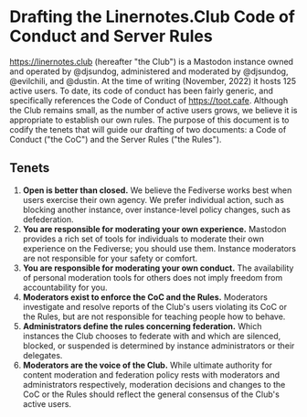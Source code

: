 # Drafting the Linernotes.Club Code of Conduct and Server Rules

https://linernotes.club (hereafter "the Club") is a Mastodon instance owned and operated by @djsundog, administered and moderated by @djsundog, @evilchili, and @dustin. At the time of writing (November, 2022) it hosts 125 active users. To date, its code of conduct has been fairly generic, and specifically references the Code of Conduct of https://toot.cafe. Although the Club remains small, as the number of active users grows, we believe it is appropriate to establish our own rules. The purpose of this document is to codify the tenets that will guide our drafting of two documents: a Code of Conduct ("the CoC") and the Server Rules ("the Rules").

## Tenets

1. **Open is better than closed.** We believe the Fediverse works best when users exercise their own agency. We prefer individual action, such as blocking another instance, over instance-level policy changes, such as defederation.
1. **You are responsible for moderating your own experience.** Mastodon provides a rich set of tools for individuals to moderate their own experience on the Fediverse; you should use them. Instance moderators are not responsible for your safety or comfort.
1. **You are responsible for moderating your own conduct.** The availability of personal moderation tools for others does not imply freedom from accountability for you.
1. **Moderators exist to enforce the CoC and the Rules.** Moderators investigate and resolve reports of the Club's users violating its CoC or the Rules, but are not responsible for teaching people how to behave.
1. **Administrators define the rules concerning federation.** Which instances the Club chooses to federate with and which are silenced, blocked, or suspended is determined by instance administrators or their delegates.
1. **Moderators are the voice of the Club.** While ultimate authority for content moderation and federation policy rests with moderators and administrators respectively, moderation decisions and changes to the CoC or the Rules should reflect the general consensus of the Club's active users.
